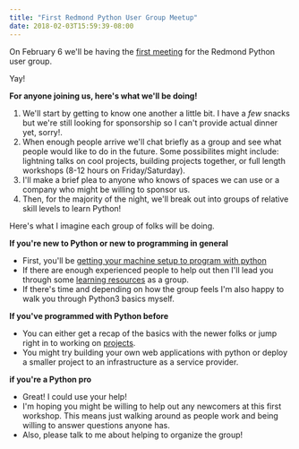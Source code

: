 ```yaml
---
title: "First Redmond Python User Group Meetup"
date: 2018-02-03T15:59:39-08:00
---
```


On February 6 we'll be having the [first meeting](https://www.meetup.com/Redmond-Python-User-Group/) for the Redmond Python user group.

Yay!

**For anyone joining us, here's what we'll be doing!**

<!--more-->

1. We'll start by getting to know one another a little bit. I have a _few_ snacks but we're still looking for sponsorship so I can't provide actual dinner yet, sorry!.
2. When enough people arrive we'll chat briefly as a group and see what people would like to do in the future. Some possibilites might include: lightning talks on cool projects, building projects together, or full length workshops (8-12 hours on Friday/Saturday).
3. I'll make a brief plea to anyone who knows of spaces we can use or a company who might be willing to sponsor us.
4. Then, for the majority of the night, we'll break out into groups of relative skill levels to learn Python! 

Here's what I imagine each group of folks will be doing.

**If you're new to Python or new to programming in general** 

- First, you'll be [getting your machine setup to program with python](/setup)
- If there are enough experienced people to help out then I'll lead you through some [learning resources](/practice/) as a group. 
- If there's time and depending on how the group feels I'm also happy to walk you through Python3 basics myself.

**If you've programmed with Python before**

- You can either get a recap of the basics with the newer folks or jump right in to working on [projects](/projects).
- You might try building your own web applications with python or deploy a smaller project to an infrastructure as a service provider.

**if you're a Python pro**

- Great! I could use your help! 
- I'm hoping you might be willing to help out any newcomers at this first workshop. This means just walking around as people work and being willing to answer questions anyone has.
- Also, please talk to me about helping to organize the group!